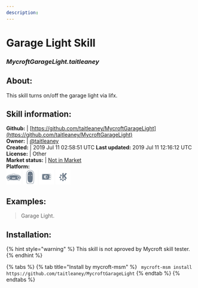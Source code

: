 ```yaml
---
description: 
---
```


# Garage Light Skill  
### _MycroftGarageLight.taitleaney_  
## About:  
This skill turns on/off the garage light via lifx.

## Skill information:  
**Github:** | [https://github.com/taitleaney/MycroftGarageLight](https://github.com/taitleaney/MycroftGarageLight)  
**Owner:** | [@taitleaney](https://github.com/taitleaney)  
**Created:** | 2019 Jul 11 02:58:51 UTC  **Last updated:** 2019 Jul 11 12:16:12 UTC  
**License:** | Other  
**Market status:** | [Not in Market](https://market.mycroft.ai/skill/)  
**Platform:**  
 ![Mark I](../.gitbook/assets/mark-1-icon.png)  ![Mark II](../.gitbook/assets/mark-2-icon.png)  ![Picroft](../.gitbook/assets/picroft-icon.png)  ![plasmoid](../.gitbook/assets/kde.png)   
## Examples:  
> Garage Light.  
  
## Installation:  
{% hint style="warning" %}
This skill is not aproved by Mycroft skill tester.
{% endhint %}
    
{% tabs %}
{% tab title="Install by mycroft-msm" %}
``` mycroft-msm install https://github.com/taitleaney/MycroftGarageLight```
{% endtab %}
  {% endtabs %}
  